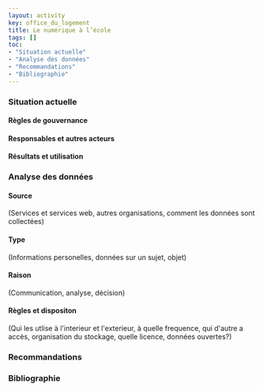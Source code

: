 ```yaml
---
layout: activity
key: office_du_logement
title: Le numérique à l’école
tags: []
toc:
- "Situation actuelle"
- "Analyse des données"
- "Recommandations"
- "Bibliographie"
---
```


### Situation actuelle

#### Règles de gouvernance


#### Responsables et autres acteurs



#### Résultats et utilisation


### Analyse des données

#### Source
(Services et services web, autres organisations, comment les données sont collectées)

#### Type
(Informations personelles, données sur un sujet, objet)

#### Raison
(Communication, analyse, décision)

#### Règles et dispositon
(Qui les utlise à l'interieur et l'exterieur, à quelle frequence, qui d'autre a accès, organisation du stockage, quelle licence, données ouvertes?)


### Recommandations


### Bibliographie

